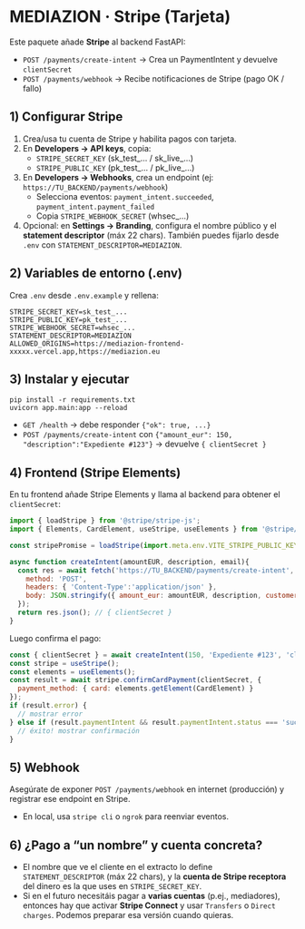 # MEDIAZION · Stripe (Tarjeta)

Este paquete añade **Stripe** al backend FastAPI:
- `POST /payments/create-intent` → Crea un PaymentIntent y devuelve `clientSecret`
- `POST /payments/webhook` → Recibe notificaciones de Stripe (pago OK / fallo)

## 1) Configurar Stripe
1. Crea/usa tu cuenta de Stripe y habilita pagos con tarjeta.
2. En **Developers → API keys**, copia:
   - `STRIPE_SECRET_KEY` (sk_test_... / sk_live_...)
   - `STRIPE_PUBLIC_KEY` (pk_test_... / pk_live_...)
3. En **Developers → Webhooks**, crea un endpoint (ej: `https://TU_BACKEND/payments/webhook`)
   - Selecciona eventos: `payment_intent.succeeded`, `payment_intent.payment_failed`
   - Copia `STRIPE_WEBHOOK_SECRET` (whsec_...)
4. Opcional: en **Settings → Branding**, configura el nombre público y el **statement descriptor** (máx 22 chars).
   También puedes fijarlo desde `.env` con `STATEMENT_DESCRIPTOR=MEDIAZION`.

## 2) Variables de entorno (.env)
Crea `.env` desde `.env.example` y rellena:
```
STRIPE_SECRET_KEY=sk_test_...
STRIPE_PUBLIC_KEY=pk_test_...
STRIPE_WEBHOOK_SECRET=whsec_...
STATEMENT_DESCRIPTOR=MEDIAZION
ALLOWED_ORIGINS=https://mediazion-frontend-xxxxx.vercel.app,https://mediazion.eu
```

## 3) Instalar y ejecutar
```
pip install -r requirements.txt
uvicorn app.main:app --reload
```
- `GET /health` → debe responder `{"ok": true, ...}`
- `POST /payments/create-intent` con `{"amount_eur": 150, "description":"Expediente #123"}` → devuelve `{ clientSecret }`

## 4) Frontend (Stripe Elements)
En tu frontend añade Stripe Elements y llama al backend para obtener el `clientSecret`:

```js
import { loadStripe } from '@stripe/stripe-js';
import { Elements, CardElement, useStripe, useElements } from '@stripe/react-stripe-js';

const stripePromise = loadStripe(import.meta.env.VITE_STRIPE_PUBLIC_KEY); // pk_test_...

async function createIntent(amountEUR, description, email){
  const res = await fetch('https://TU_BACKEND/payments/create-intent', {
    method: 'POST',
    headers: { 'Content-Type':'application/json' },
    body: JSON.stringify({ amount_eur: amountEUR, description, customer_email: email })
  });
  return res.json(); // { clientSecret }
}
```

Luego confirma el pago:
```js
const { clientSecret } = await createIntent(150, 'Expediente #123', 'cliente@email.com');
const stripe = useStripe();
const elements = useElements();
const result = await stripe.confirmCardPayment(clientSecret, {
  payment_method: { card: elements.getElement(CardElement) }
});
if (result.error) {
  // mostrar error
} else if (result.paymentIntent && result.paymentIntent.status === 'succeeded') {
  // éxito! mostrar confirmación
}
```

## 5) Webhook
Asegúrate de exponer `POST /payments/webhook` en internet (producción) y registrar ese endpoint en Stripe.  
- En local, usa `stripe cli` o `ngrok` para reenviar eventos.

## 6) ¿Pago a “un nombre” y cuenta concreta?
- El nombre que ve el cliente en el extracto lo define `STATEMENT_DESCRIPTOR` (máx 22 chars), y la **cuenta de Stripe receptora** del dinero es la que uses en `STRIPE_SECRET_KEY`.
- Si en el futuro necesitáis pagar a **varias cuentas** (p.ej., mediadores), entonces hay que activar **Stripe Connect** y usar `Transfers` o `Direct charges`. Podemos preparar esa versión cuando quieras.
